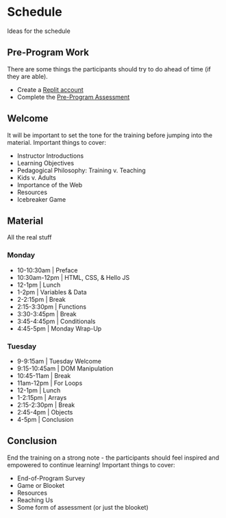 # Schedule
Ideas for the schedule

## Pre-Program Work
There are some things the participants should try to do ahead of time (if they are able).

- Create a [Replit account](https://replit.com/signup)
- Complete the [Pre-Program Assessment](https://forms.gle/ESbqCEAwRvfkMnr47)

## Welcome
It will be important to set the tone for the training before jumping into the material. Important things to cover:

- Instructor Introductions
- Learning Objectives
- Pedagogical Philosophy: Training v. Teaching
- Kids v. Adults
- Importance of the Web
- Resources
- Icebreaker Game

## Material
All the real stuff

### Monday
- 10-10:30am | Preface
- 10:30am-12pm | HTML, CSS, & Hello JS
- 12-1pm | Lunch
- 1-2pm | Variables & Data
- 2-2:15pm | Break
- 2:15-3:30pm | Functions
- 3:30-3:45pm | Break
- 3:45-4:45pm | Conditionals
- 4:45-5pm | Monday Wrap-Up

### Tuesday
- 9-9:15am | Tuesday Welcome
- 9:15-10:45am | DOM Manipulation
- 10:45-11am | Break
- 11am-12pm | For Loops
- 12-1pm | Lunch
- 1-2:15pm | Arrays
- 2:15-2:30pm | Break
- 2:45-4pm | Objects
- 4-5pm | Conclusion

## Conclusion
End the training on a strong note - the participants should feel inspired and empowered to continue learning! Important things to cover:

- End-of-Program Survey
- Game or Blooket
- Resources
- Reaching Us
- Some form of assessment (or just the blooket)
